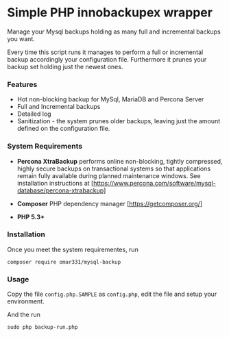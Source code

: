 # Simple PHP innobackupex wrapper 

Manage your Mysql backups holding as many full and incremental backups you want.

Every time this script runs it manages to perform a full or incremental backup accordingly
your configuration file. Furthermore it prunes your backup set holding just the newest ones.


### Features

* Hot non-blocking backup for MySql, MariaDB and Percona Server
* Full and Incremental backups
* Detailed log 
* Sanitization - the system prunes older backups, leaving just the amount defined on the configuration file.


### System Requirements

* **Percona XtraBackup** performs online non-blocking, tightly compressed, highly secure backups on transactional systems so that applications remain fully available during planned maintenance windows.
 See installation instructions at [https://www.percona.com/software/mysql-database/percona-xtrabackup]
 
* **Composer** PHP dependency manager [https://getcomposer.org/]  

* **PHP 5.3+** 


### Installation

Once you meet the system requirementes, run

```
composer require omar331/mysql-backup
```


### Usage

Copy the file ```config.php.SAMPLE``` as ```config.php```, edit the file and setup your environment.

And the run

```
sudo php backup-run.php
``` 

